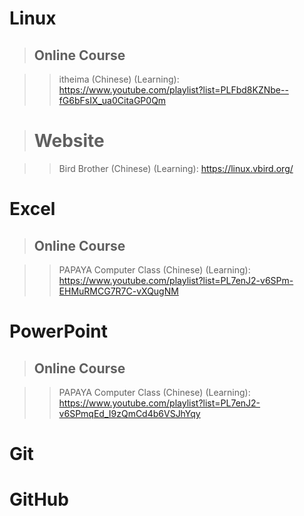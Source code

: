 # Linux

> ## Online Course

>> itheima (Chinese) (Learning): <https://www.youtube.com/playlist?list=PLFbd8KZNbe--fG6bFsIX_ua0CitaGP0Qm>

> # Website

>> Bird Brother (Chinese) (Learning): <https://linux.vbird.org/>


# Excel

> ## Online Course

>> PAPAYA Computer Class (Chinese) (Learning): <https://www.youtube.com/playlist?list=PL7enJ2-v6SPm-EHMuRMCG7R7C-vXQugNM>


# PowerPoint

> ## Online Course

>> PAPAYA Computer Class (Chinese) (Learning): <https://www.youtube.com/playlist?list=PL7enJ2-v6SPmqEd_I9zQmCd4b6VSJhYqy>

# Git

# GitHub
